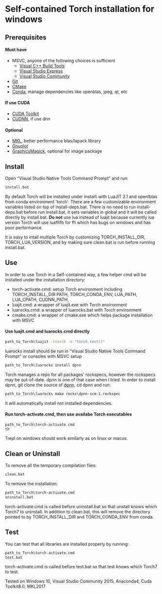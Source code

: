 Self-contained Torch installation for windows
============

## Prerequisites

#### Must have
- MSVC, anyone of the following choices is sufficient
	- [Visual C++ Build Tools](http://landinghub.visualstudio.com/visual-cpp-build-tools)
	- [Visual Studio Express](https://www.visualstudio.com/vs/visual-studio-express/)
	- [Visual Studio Community](https://www.visualstudio.com/vs/community/)
- [Git](https://git-scm.com/download/win)
- [CMake](https://cmake.org/download/#latest)
- [Conda](http://conda.pydata.org/docs/download.html), manage dependencies like openblas, jpeg, qt, etc

#### If use CUDA

- [CUDA Toolkit](https://developer.nvidia.com/cuda-toolkit)
- [CUDNN](https://developer.nvidia.com/cudnn), if use dnn

#### Optional

- [MKL](https://software.intel.com/intel-mkl), better performance blas/lapack library
- [Gnuplot](https://sourceforge.net/projects/gnuplot/files/latest)
- [GraphicsMagick](https://sourceforge.net/projects/graphicsmagick/files/latest), optional for image package

## Install
Open "Visual Studio Native Tools Command Prompt" and run:
```bat
install.bat
```
By default Torch will be installed under install\ with LuaJIT 2.1 and openlblas from conda environment 'torch'.
There are a few customizable environment variables listed on top of install-deps.bat. There is no need to run
install-deps.bat before run install.bat, it sets variables in global and it will be called directly by install.bat.
**Do not** use lua instead of luajit because currently lua version Torch will use luaffifb for ffi which has bugs on windows
and has poor performance.

It is easy to intall multiple Torch by customizing TORCH\_INSTALL\_DIR, TORCH\_LUA\_VERSION, and by making sure
clean.bat is run before running install.bat.

## Use
In order to use Torch in a Self-contained way, a few helper cmd will be installed under the installation directory:
- torch-activate.cmd: setup Torch environment including TORCH\_INSTALL\_DIR PATH, TORCH\_CONDA\_ENV, LUA\_PATH, LUA\_CPATH, CUDNN\_PATH,
- luajit.cmd: a wrapper of luajit.exe with Torch environment
- luarocks.cmd: a wrapper of luarocks.bat with Torch environment
- cmake.cmd: a wrapper of cmake.exe which helps package installation with MSVC

#### Use luajit.cmd and luarocks.cmd directly
```bat
path_to_Torch\luajit -ltorch -e "torch.test()"
```
luarocks install should be run in "Visual Studio Native Tools Command Prompt" or consoles with MSVC setup
```bat
path_to_Torch\luarocks install dpnn
```
Torch manages a repo for all packages' rockspecs, however the rockspecs may be out-of-date. dpnn is one of that
case when I tried. In order to install dpnn, git clone the source of [dpnn](https://github.com/Element-Research/dpnn), cd dpnn and run:
```bat
path_to_Torch\luarocks make rocks\dpnn-scm-1.rockspec
```
It will automatically install not installed dependencies.

#### Run torch-activate.cmd, then use availabe Torch executables
```bat
path_to_Torch\torch-activate.cmd
th
```
Trepl on windows should work similarly as on linux or macos.

## Clean or Uninstall
To remove all the temporary compilation files:
```bat
clean.bat
```

To remove the installation:
```bat
path_to_Torch\torch-activate.cmd
uninstall.bat
```
torch-activate.cmd is called before uninstall.bat so that unstall knows which Torch7 to uninstall.
In addition to clean.bat, this will remove the directory pointed to by TORCH\_INSTALL\_DIR and TORCH\_CONDA\_ENV from conda.

## Test
You can test that all libraries are installed properly by running:
```bat
path_to_Torch\torch-activate.cmd
test.bat
```
torch-activate.cmd is called before test.bat so that test knows which Torch7 to test.

Tested on Windows 10, Visual Studio Community 2015, Anaconda4, Cuda Toolkit8.0, MKL2017
